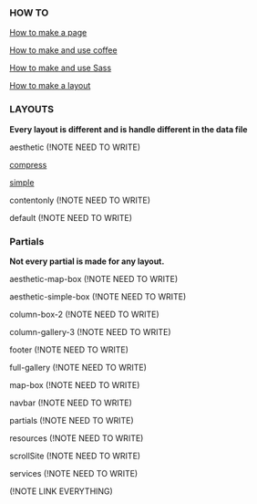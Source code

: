 ### HOW TO
[How to make a page](https://github.com/josuerojasrojas/Modulos-Design/blob/master/docs/HowToMakeAPage.md)

[How to make and use coffee](https://github.com/josuerojasrojas/Modulos-Design/blob/master/docs/HowToMakeCoffee.md)

[How to make and use Sass](https://github.com/josuerojasrojas/Modulos-Design/blob/master/docs/HowToMakeSass.md)

[How to make a layout](https://github.com/josuerojasrojas/Modulos-Design/blob/master/docs/HowToMakeALayout.md)

### LAYOUTS
__Every layout is different and is handle different in the data file__

aesthetic (!NOTE NEED TO WRITE)

[compress](https://github.com/josuerojasrojas/Modulos-Design/blob/master/docs/Layout-compress.md)

[simple](https://github.com/josuerojasrojas/Modulos-Design/blob/master/docs/Layout-simple.md)

contentonly (!NOTE NEED TO WRITE)

default (!NOTE NEED TO WRITE)

### Partials
__Not every partial is made for any layout.__

aesthetic-map-box (!NOTE NEED TO WRITE)

aesthetic-simple-box (!NOTE NEED TO WRITE)

column-box-2 (!NOTE NEED TO WRITE)

column-gallery-3 (!NOTE NEED TO WRITE)

footer (!NOTE NEED TO WRITE)

full-gallery (!NOTE NEED TO WRITE)

map-box (!NOTE NEED TO WRITE)

navbar (!NOTE NEED TO WRITE)

partials (!NOTE NEED TO WRITE)

resources (!NOTE NEED TO WRITE)

scrollSite (!NOTE NEED TO WRITE)

services (!NOTE NEED TO WRITE)


(!NOTE LINK EVERYTHING)
